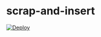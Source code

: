 # scrap-and-insert

[![Deploy](https://www.herokucdn.com/deploy/button.png)](https://heroku.com/deploy)
